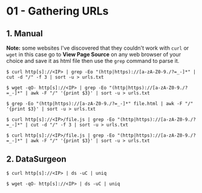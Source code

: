 # 01 - Gathering URLs

## 1. Manual

**Note:** some websites I've discovered that they couldn't work with `curl` or `wget` in this case go to **View Page Source** on any web browser of your choice and save it as html file then use the `grep` command to parse it.

`$ curl http[s]://<IP> | grep -Eo "(http|https)://[a-zA-Z0-9./?=_-]*" | cut -d "/" -f 3 | sort -u > urls.txt`

`$ wget -qO- http[s]://<IP> | grep -Eo "(http|https)://[a-zA-Z0-9./?=_-]*" | awk -F "/" '{print $3}' | sort -u > urls.txt`

`$ grep -Eo "(http|https)://[a-zA-Z0-9./?=_-]*" file.html | awk -F "/" '{print $3}' | sort -u > urls.txt`

`$ curl http[s]://<IP>/file.js | grep -Eo "(http|https)://[a-zA-Z0-9./?=_-]*" | cut -d "/" -f 3 | sort -u > urls.txt`

`$ curl http[s]://<IP>/file.js | grep -Eo "(http|https)://[a-zA-Z0-9./?=_-]*" | awk -F "/" '{print $3}' | sort -u > urls.txt`

## 2. DataSurgeon

`$ curl http[s]://<IP> | ds -uC | uniq`

`$ wget -qO- http[s]://<IP> | ds -uC | uniq`